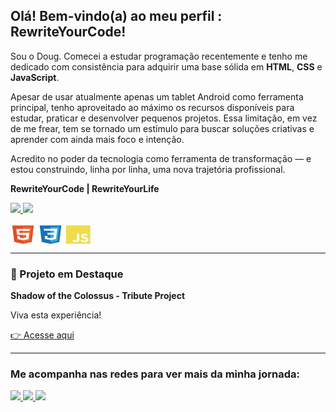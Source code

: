 ## Olá! Bem-vindo(a) ao meu perfil : RewriteYourCode!

Sou o Doug. Comecei a estudar programação recentemente e tenho me dedicado com consistência para adquirir uma base sólida em **HTML**, **CSS** e **JavaScript**.

Apesar de usar atualmente apenas um tablet Android como ferramenta principal, tenho aproveitado ao máximo os recursos disponíveis para estudar, praticar e desenvolver pequenos projetos. Essa limitação, em vez de me frear, tem se tornado um estímulo para buscar soluções criativas e aprender com ainda mais foco e intenção.

Acredito no poder da tecnologia como ferramenta de transformação — e estou construindo, linha por linha, uma nova trajetória profissional.

**RewriteYourCode | RewriteYourLife**

<div>
  <a href="https://github.com/rewriteyourcode">
    <img height="180em" src="https://github-readme-stats.vercel.app/api?username=rewriteyourcode&show_icons=true&theme=tokyonight&include_all_commits=true&count_private=true"/>
    <img height="180em" src="https://github-readme-stats.vercel.app/api/top-langs/?username=rewriteyourcode&layout=compact&langs_count=6&theme=tokyonight"/>
  </a>
</div>

<div style="display: inline_block"><br>
  <img align="center" alt="HTML" height="30" width="40" src="https://raw.githubusercontent.com/devicons/devicon/master/icons/html5/html5-original.svg">
  <img align="center" alt="CSS" height="30" width="40" src="https://raw.githubusercontent.com/devicons/devicon/master/icons/css3/css3-original.svg">
  <img align="center" alt="JavaScript" height="30" width="40" src="https://raw.githubusercontent.com/devicons/devicon/master/icons/javascript/javascript-plain.svg">
</div>

---

### 🌟 Projeto em Destaque 

**Shadow of the Colossus - Tribute Project**  

Viva esta experiência!

[👉 Acesse aqui](https://rewriteyourcode.github.io/Shadow-of-the-Colossus-Tribute-Project/)

---

### Me acompanha nas redes para ver mais da minha jornada:

<div> 
  <a href="https://www.youtube.com/@RewriteyourCode77" target="_blank">
    <img src="https://img.shields.io/badge/YouTube-FF0000?style=for-the-badge&logo=youtube&logoColor=white">
  </a>
  
  <a href="https://www.instagram.com/rewriteyourcode" target="_blank">
    <img src="https://img.shields.io/badge/Instagram-%23E4405F?style=for-the-badge&logo=instagram&logoColor=white">
  </a>
  
  <a href="https://github.com/rewriteyourcode" target="_blank">
    <img src="https://img.shields.io/badge/GitHub-%23121011?style=for-the-badge&logo=github&logoColor=white">
  </a>
</div>

